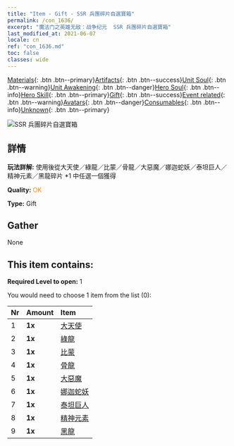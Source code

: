 ```yaml
---
title: "Item - Gift - SSR 兵團碎片自選寶箱"
permalink: /con_1636/
excerpt: "魔法门之英雄无敌：战争纪元  SSR 兵團碎片自選寶箱"
last_modified_at: 2021-06-07
locale: cn
ref: "con_1636.md"
toc: false
classes: wide
---
```

 [Materials](/ItemsCN/){: .btn .btn--primary}[Artifacts](/ItemsCN/Artifacts/){: .btn .btn--success}[Unit Soul](/ItemsCN/UnitSoul/){: .btn .btn--warning}[Unit Awakening](/ItemsCN/UnitAwakening/){: .btn .btn--danger}[Hero Soul](/ItemsCN/HeroSoul/){: .btn .btn--info}[Hero Skill](/ItemsCN/HeroSkill/){: .btn .btn--primary}[Gift](/ItemsCN/Gift/){: .btn .btn--success}[Event related](/ItemsCN/Events/){: .btn .btn--warning}[Avatars](/ItemsCN/Avatars/){: .btn .btn--danger}[Consumables](/ItemsCN/Consumables/){: .btn .btn--info}[Unknown](/ItemsCN/Unknown/){: .btn .btn--primary}

 ![SSR 兵團碎片自選寶箱](/images/t/i_907252.png)

## 詳情
 **玩法詳解:** 使用後從大天使／綠龍／比蒙／骨龍／大惡魔／娜迦蛇妖／泰坦巨人／精神元素／黑龍碎片 *1 中任選一個獲得

 **Quality:** <span style="color: #FF8C00">OK</span>

 **Type:** Gift

## Gather

  None

## This item contains:

 **Required Level to open:** 1

 You would need to choose 1 item from the list (0):

  | Nr | Amount |     Item    |
  |:---|:-------|:------------|
  | 1 |  **1x** | [大天使](/cn/Items/unt_196/) |  | 
  | 2 |  **1x** | [綠龍](/cn/Items/unt_205/) |  | 
  | 3 |  **1x** | [比蒙](/cn/Items/unt_223/) |  | 
  | 4 |  **1x** | [骨龍](/cn/Items/unt_214/) |  | 
  | 5 |  **1x** | [大惡魔](/cn/Items/unt_232/) |  | 
  | 6 |  **1x** | [娜迦蛇妖](/cn/Items/unt_240/) |  | 
  | 7 |  **1x** | [泰坦巨人](/cn/Items/unt_241/) |  | 
  | 8 |  **1x** | [精神元素](/cn/Items/unt_267/) |  | 
  | 9 |  **1x** | [黑龍](/cn/Items/unt_250/) |  | 
